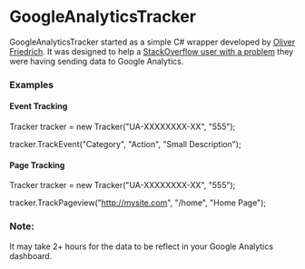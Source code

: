 # GoogleAnalyticsTracker

GoogleAnalyticsTracker started as a simple C# wrapper developed by [Oliver Friedrich](https://gist.github.com/0liver/11229128). It was designed to help a [StackOverflow user with a problem](http://stackoverflow.com/a/23253778/1110819) they were having sending data to Google Analytics.

### Examples

#### **Event Tracking**
Tracker tracker = new Tracker("UA-XXXXXXXX-XX", "555");

tracker.TrackEvent("Category", "Action", "Small Description");

#### **Page Tracking**

Tracker tracker = new Tracker("UA-XXXXXXXX-XX", "555");

tracker.TrackPageview("http://mysite.com", "/home", "Home Page");


### **Note:**

It may take 2+ hours for the data to be reflect in your Google Analytics dashboard.
